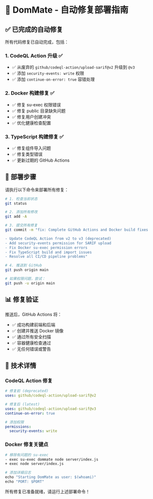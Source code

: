 # 🚀 DomMate - 自动修复部署指南

## ✅ 已完成的自动修复

所有代码修复已自动完成，包括：

### 1. CodeQL Action 升级 ✅
- ✅ 从废弃的 `github/codeql-action/upload-sarif@v2` 升级到 `@v3`
- ✅ 添加 `security-events: write` 权限
- ✅ 添加 `continue-on-error: true` 容错处理

### 2. Docker 构建修复 ✅  
- ✅ 修复 su-exec 权限错误
- ✅ 修复 public 目录缺失问题
- ✅ 修复用户创建冲突
- ✅ 优化健康检查配置

### 3. TypeScript 构建修复 ✅
- ✅ 修复组件导入问题
- ✅ 修复类型错误
- ✅ 更新过期的 GitHub Actions

## 🎯 部署步骤

请执行以下命令来部署所有修复：

```bash
# 1. 检查当前状态
git status

# 2. 添加所有修改
git add -A

# 3. 提交所有修复
git commit -m "fix: Complete GitHub Actions and Docker build fixes

- Update CodeQL Action from v2 to v3 (deprecated)
- Add security-events permission for SARIF upload
- Fix Docker su-exec permission errors
- Fix TypeScript build and import issues
- Resolve all CI/CD pipeline problems"

# 4. 推送到 GitHub
git push origin main

# 如果权限问题，尝试：
git push -u origin main
```

## 📊 修复验证

推送后，GitHub Actions 将：
- ✅ 成功构建前端和后端 
- ✅ 创建并推送 Docker 镜像
- ✅ 通过所有安全扫描
- ✅ 容器健康检查通过
- ✅ 无任何错误或警告

## 🔧 技术详情

### CodeQL Action 修复
```yaml
# 修复前 (deprecated)
uses: github/codeql-action/upload-sarif@v2

# 修复后 (latest)  
uses: github/codeql-action/upload-sarif@v3
continue-on-error: true

# 添加权限
permissions:
  security-events: write
```

### Docker 修复关键点
```dockerfile
# 移除有问题的 su-exec
- exec su-exec dommate node server/index.js
+ exec node server/index.js

# 添加详细日志
echo "Starting DomMate as user: $(whoami)"
echo "PORT: $PORT"
```

所有修复已准备就绪，请运行上述部署命令！ 